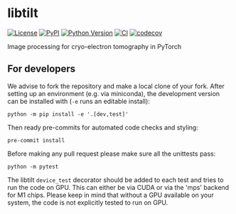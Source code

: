 # libtilt

[![License](https://img.shields.io/pypi/l/libtilt.svg?color=green)](https://github.com/alisterburt/libtilt/raw/main/LICENSE)
[![PyPI](https://img.shields.io/pypi/v/libtilt.svg?color=green)](https://pypi.org/project/libtilt)
[![Python Version](https://img.shields.io/pypi/pyversions/libtilt.svg?color=green)](https://python.org)
[![CI](https://github.com/alisterburt/libtilt/actions/workflows/ci.yml/badge.svg)](https://github.com/alisterburt/libtilt/actions/workflows/ci.yml)
[![codecov](https://codecov.io/gh/alisterburt/libtilt/branch/main/graph/badge.svg)](https://codecov.io/gh/alisterburt/libtilt)

Image processing for cryo-electron tomography in PyTorch


## For developers

We advise to fork the repository and make a local clone of your fork. After setting
up an environment (e.g. via miniconda), the development version can be installed with
(`-e` runs an editable install):

```commandline
python -m pip install -e '.[dev,test]'
```

Then ready pre-commits for automated code checks and styling:

```commandline
pre-commit install
```

Before making any pull request please make sure all the unittests pass:

```commandline
python -m pytest
```

The libtilt `device_test` decorator should be added to each test and tries to run
the code on GPU. This can either be via CUDA or via the 'mps' backend for M1 chips.
Please keep in mind that without a GPU available on your system, the code is not
explicitly tested to run on GPU.
